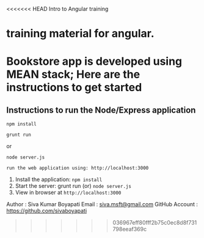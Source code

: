 <<<<<<< HEAD
Intro to Angular training

training material for angular.
=======

# Bookstore app is developed using MEAN stack;  Here are the instructions to get started

## Instructions to run the Node/Express application

```shell
npm install
```
```shell
grunt run
```
or
```shell
node server.js
 ```
```shell
run the web application using: http://localhost:3000
 ```


1. Install the application: `npm install`
2. Start the server:  grunt run (or)    `node server.js`
3. View in browser at `http://localhost:3000`

Author : Siva Kumar Boyapati
Email  : siva.msft@gmail.com
GitHub Account : https://github.com/sivaboyapati
>>>>>>> 036967eff80fff2b75c0ec8d8f731798eeaf369c
